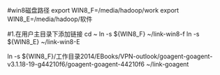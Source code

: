 #win8磁盘路径
export WIN8_F=/media/hadoop/work
export WIN8_E=/media/hadoop/软件

#1.在用户主目录下添加链接
cd ~
ln -s ${WIN8_F} ~/link-win8-f
ln -s ${WIN8_E} ~/link-win8-E

ln -s ${WIN8_F}/工作目录2014/EBooks/VPN-outlook/goagent-goagent-v3.1.18-19-g44210f6/goagent-goagent-44210f6 ~/link-goagent

